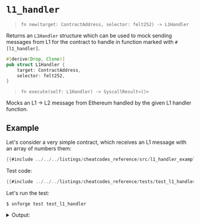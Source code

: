 # `l1_handler`

> `fn new(target: ContractAddress, selector: felt252) -> L1Handler`

Returns an `L1Handler` structure which can be used to mock sending messages from L1 for the contract to handle in function marked with `#[l1_handler]`.

```rust
#[derive(Drop, Clone)]
pub struct L1Handler {
    target: ContractAddress,
    selector: felt252,
}
```

> `fn execute(self: L1Handler) -> SyscallResult<()>`

Mocks an L1 -> L2 message from Ethereum handled by the given L1 handler function.

## Example

Let's consider a very simple contract, which receives an L1 message with an array of numbers them:

```rust
{{#include ../../../listings/cheatcodes_reference/src/l1_handler_example.cairo}}
```

Test code:

```rust
{{#include ../../../listings/cheatcodes_reference/tests/test_l1_handler.cairo}}
```

<!-- { "package_name": "cheatcodes_reference", "ignored": true  } -->
Let's run the test:
```shell
$ snforge test test_l1_handler
```

<details>
<summary>Output:</summary>

```shell
Collected 1 test(s) from cheatcodes_reference package
Running 1 test(s) from tests/
[PASS] cheatcodes_reference_integrationtest::test_l1_handler::test_l1_handler ([..])
Running 0 test(s) from src/
Tests: 1 passed, 0 failed, 0 ignored, [..] filtered out
```
</details>
<br>
